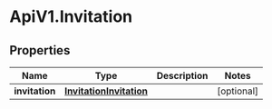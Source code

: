 # ApiV1.Invitation

## Properties
Name | Type | Description | Notes
------------ | ------------- | ------------- | -------------
**invitation** | [**InvitationInvitation**](InvitationInvitation.md) |  | [optional] 
